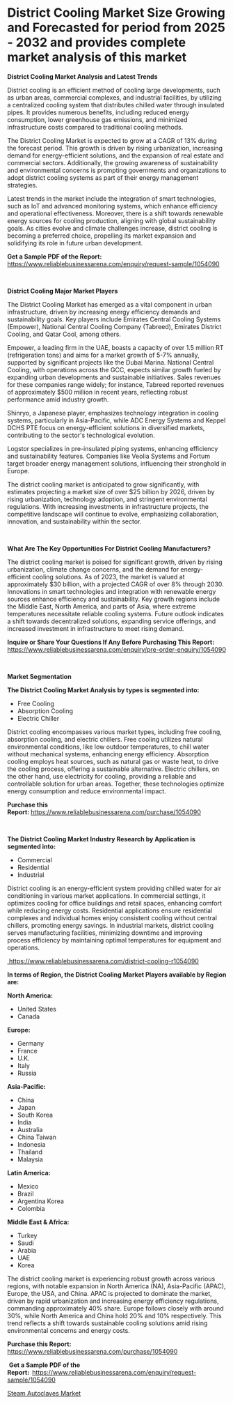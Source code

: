 <p><h1>District Cooling Market Size Growing and Forecasted for period from 2025 - 2032 and provides complete market analysis of this market</h1></p><p><strong>District Cooling Market Analysis and Latest Trends</strong></p>
<p><p>District cooling is an efficient method of cooling large developments, such as urban areas, commercial complexes, and industrial facilities, by utilizing a centralized cooling system that distributes chilled water through insulated pipes. It provides numerous benefits, including reduced energy consumption, lower greenhouse gas emissions, and minimized infrastructure costs compared to traditional cooling methods.</p><p>The District Cooling Market is expected to grow at a CAGR of 13% during the forecast period. This growth is driven by rising urbanization, increasing demand for energy-efficient solutions, and the expansion of real estate and commercial sectors. Additionally, the growing awareness of sustainability and environmental concerns is prompting governments and organizations to adopt district cooling systems as part of their energy management strategies.</p><p>Latest trends in the market include the integration of smart technologies, such as IoT and advanced monitoring systems, which enhance efficiency and operational effectiveness. Moreover, there is a shift towards renewable energy sources for cooling production, aligning with global sustainability goals. As cities evolve and climate challenges increase, district cooling is becoming a preferred choice, propelling its market expansion and solidifying its role in future urban development.</p></p>
<p><strong>Get a Sample PDF of the Report:&nbsp;</strong> <a href="https://www.reliablebusinessarena.com/enquiry/request-sample/1054090?utm_campaign=2292&utm_medium=2&utm_source=Github&utm_content=ia&utm_term=16022025&utm_id=district-cooling">https://www.reliablebusinessarena.com/enquiry/request-sample/1054090</a></p>
<p>&nbsp;</p>
<p><strong>District Cooling Major Market Players</strong></p>
<p><p>The District Cooling Market has emerged as a vital component in urban infrastructure, driven by increasing energy efficiency demands and sustainability goals. Key players include Emirates Central Cooling Systems (Empower), National Central Cooling Company (Tabreed), Emirates District Cooling, and Qatar Cool, among others. </p><p>Empower, a leading firm in the UAE, boasts a capacity of over 1.5 million RT (refrigeration tons) and aims for a market growth of 5-7% annually, supported by significant projects like the Dubai Marina. National Central Cooling, with operations across the GCC, expects similar growth fueled by expanding urban developments and sustainable initiatives. Sales revenues for these companies range widely; for instance, Tabreed reported revenues of approximately $500 million in recent years, reflecting robust performance amid industry growth.</p><p>Shinryo, a Japanese player, emphasizes technology integration in cooling systems, particularly in Asia-Pacific, while ADC Energy Systems and Keppel DCHS PTE focus on energy-efficient solutions in diversified markets, contributing to the sector's technological evolution. </p><p>Logstor specializes in pre-insulated piping systems, enhancing efficiency and sustainability features. Companies like Veolia Systems and Fortum target broader energy management solutions, influencing their stronghold in Europe. </p><p>The district cooling market is anticipated to grow significantly, with estimates projecting a market size of over $25 billion by 2026, driven by rising urbanization, technology adoption, and stringent environmental regulations. With increasing investments in infrastructure projects, the competitive landscape will continue to evolve, emphasizing collaboration, innovation, and sustainability within the sector.</p></p>
<p>&nbsp;</p>
<p><strong>What Are The Key Opportunities For District Cooling Manufacturers?</strong></p>
<p><p>The district cooling market is poised for significant growth, driven by rising urbanization, climate change concerns, and the demand for energy-efficient cooling solutions. As of 2023, the market is valued at approximately $30 billion, with a projected CAGR of over 8% through 2030. Innovations in smart technologies and integration with renewable energy sources enhance efficiency and sustainability. Key growth regions include the Middle East, North America, and parts of Asia, where extreme temperatures necessitate reliable cooling systems. Future outlook indicates a shift towards decentralized solutions, expanding service offerings, and increased investment in infrastructure to meet rising demand.</p></p>
<p><strong>Inquire or Share Your Questions If Any Before Purchasing This Report:</strong> <a href="https://www.reliablebusinessarena.com/enquiry/pre-order-enquiry/1054090?utm_campaign=2292&utm_medium=2&utm_source=Github&utm_content=ia&utm_term=16022025&utm_id=district-cooling">https://www.reliablebusinessarena.com/enquiry/pre-order-enquiry/1054090</a></p>
<p>&nbsp;</p>
<p><strong>Market Segmentation</strong></p>
<p><strong>The District Cooling Market Analysis by types is segmented into:</strong></p>
<p><ul><li>Free Cooling</li><li>Absorption Cooling</li><li>Electric Chiller</li></ul></p>
<p><p>District cooling encompasses various market types, including free cooling, absorption cooling, and electric chillers. Free cooling utilizes natural environmental conditions, like low outdoor temperatures, to chill water without mechanical systems, enhancing energy efficiency. Absorption cooling employs heat sources, such as natural gas or waste heat, to drive the cooling process, offering a sustainable alternative. Electric chillers, on the other hand, use electricity for cooling, providing a reliable and controllable solution for urban areas. Together, these technologies optimize energy consumption and reduce environmental impact.</p></p>
<p><strong>Purchase this Report:&nbsp;</strong><a href="https://www.reliablebusinessarena.com/purchase/1054090?utm_campaign=2292&utm_medium=2&utm_source=Github&utm_content=ia&utm_term=16022025&utm_id=district-cooling">https://www.reliablebusinessarena.com/purchase/1054090</a></p>
<p>&nbsp;</p>
<p><strong>The District Cooling Market Industry Research by Application is segmented into:</strong></p>
<p><ul><li>Commercial</li><li>Residential</li><li>Industrial</li></ul></p>
<p><p>District cooling is an energy-efficient system providing chilled water for air conditioning in various market applications. In commercial settings, it optimizes cooling for office buildings and retail spaces, enhancing comfort while reducing energy costs. Residential applications ensure residential complexes and individual homes enjoy consistent cooling without central chillers, promoting energy savings. In industrial markets, district cooling serves manufacturing facilities, minimizing downtime and improving process efficiency by maintaining optimal temperatures for equipment and operations.</p></p>
<p><a href="https://www.reliablebusinessarena.com/district-cooling-r1054090?utm_campaign=2292&utm_medium=2&utm_source=Github&utm_content=ia&utm_term=16022025&utm_id=district-cooling">&nbsp;https://www.reliablebusinessarena.com/district-cooling-r1054090</a></p>
<p><strong>In terms of Region, the District Cooling Market Players available by Region are:</strong></p>
<p>
    <p> <strong> North America: </strong>
        <ul>
            <li>United States</li>
            <li>Canada</li>
        </ul>
        </p> 
    <p> <strong> Europe: </strong>
        <ul>
            <li>Germany</li>
            <li>France</li>
            <li>U.K.</li>
            <li>Italy</li>
            <li>Russia</li>
        </ul>
        </p> 
    <p> <strong> Asia-Pacific: </strong>
        <ul>
            <li>China</li>
            <li>Japan</li>
            <li>South Korea</li>
            <li>India</li>
            <li>Australia</li>
            <li>China Taiwan</li>
            <li>Indonesia</li>
            <li>Thailand</li>
            <li>Malaysia</li>
        </ul>
        </p> 
    <p> <strong> Latin America: </strong>
        <ul>
            <li>Mexico</li>
            <li>Brazil</li>
            <li>Argentina Korea</li>
            <li>Colombia</li>
        </ul>
        </p> 
    <p> <strong> Middle East & Africa: </strong>
        <ul>
            <li>Turkey</li>
            <li>Saudi</li>
            <li>Arabia</li>
            <li>UAE</li>
            <li>Korea</li>
        </ul>
    </p>
    </p>
<p><p>The district cooling market is experiencing robust growth across various regions, with notable expansion in North America (NA), Asia-Pacific (APAC), Europe, the USA, and China. APAC is projected to dominate the market, driven by rapid urbanization and increasing energy efficiency regulations, commanding approximately 40% share. Europe follows closely with around 30%, while North America and China hold 20% and 10% respectively. This trend reflects a shift towards sustainable cooling solutions amid rising environmental concerns and energy costs.</p></p>
<p><strong>Purchase this Report: </strong><a href="https://www.reliablebusinessarena.com/purchase/1054090?utm_campaign=2292&utm_medium=2&utm_source=Github&utm_content=ia&utm_term=16022025&utm_id=district-cooling">https://www.reliablebusinessarena.com/purchase/1054090</a></p>
<p>&nbsp;<strong>Get a Sample PDF of the Report:&nbsp;&nbsp;</strong><a href="https://www.reliablebusinessarena.com/enquiry/request-sample/1054090?utm_campaign=2292&utm_medium=2&utm_source=Github&utm_content=ia&utm_term=16022025&utm_id=district-cooling">https://www.reliablebusinessarena.com/enquiry/request-sample/1054090</a></p>
<p><strong></strong></p>
<p><p><a href="https://github.com/skerretflossie9297/Market-Research-Report-List-1/blob/main/steam-autoclaves-market.md?utm_campaign=2292&utm_medium=2&utm_source=Github&utm_content=ia&utm_term=16022025&utm_id=district-cooling">Steam Autoclaves Market</a></p></p>